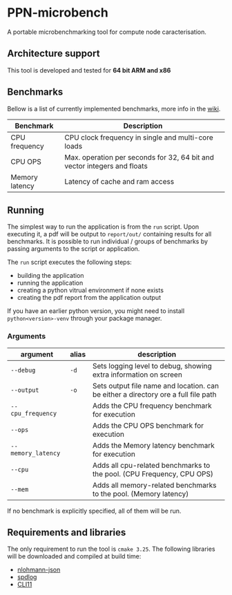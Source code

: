 # PPN-microbench

A portable microbenchmarking tool for compute node caracterisation.

## Architecture support

This tool is developed and tested for **64 bit ARM and x86**

## Benchmarks

Bellow is a list of currently implemented benchmarks, more info in the [wiki](https://github.com/ppn-microbench/ppn-microbench/wiki).

| Benchmark | Description |
|---|---|
| CPU frequency | CPU clock frequency in single and multi-core loads |
| CPU OPS | Max. operation per seconds for 32, 64 bit and vector integers and floats |
| Memory latency | Latency of cache and ram access |

## Running

The simplest way to run the application is from the `run` script. Upon executing it, a pdf will be output to `report/out/` containing results for all benchmarks.
It is possible to run individual / groups of benchmarks by passing arguments to the script or application.

The `run` script executes the following steps:
 - building the application
 - running the application
 - creating a python vitrual environment if none exists
 - creating the pdf report from the application output

If you have an earlier python version, you might need to install `python<version>-venv` through your package manager.

### Arguments

| argument | alias | description |
|---|---|---|
| `--debug` | `-d` | Sets logging level to debug, showing extra information on screen |
| `--output` | `-o` | Sets output file name and location. can be either a directory ore a full file path |
| `--cpu_frequency` |  | Adds the CPU frequency benchmark for execution |
| `--ops` |  | Adds the CPU OPS benchmark for execution |
| `--memory_latency` |  | Adds the Memory latency benchmark for execution |
| `--cpu` |  | Adds all cpu-related benchmarks to the pool. (CPU Frequency, CPU OPS) |
| `--mem` |  | Adds all memory-related benchmarks to the pool. (Memory latency) |

If no benchmark is explicitly specified, all of them will be run.

## Requirements and libraries

The only requirement to run the tool is `cmake 3.25`. The following libraries will be downloaded and compiled at build time:
 - [nlohmann-json](https://github.com/nlohmann/json)
 - [spdlog](https://github.com/gabime/spdlog)
 - [CLI11](https://github.com/CLIUtils/CLI11)